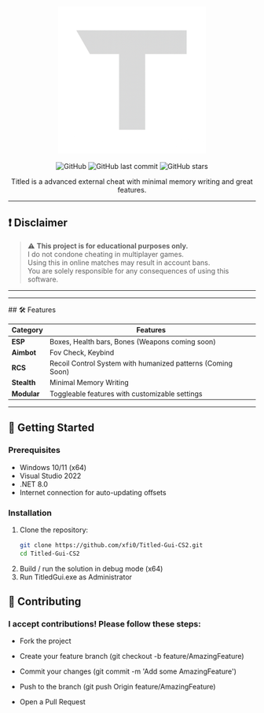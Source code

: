 <p align="center">
  <img src="https://github.com/xfi0/Titled-Gui-CS2/blob/master/Resources/MenuLogo.png?raw=true" alt="CS2 Cheat Logo" width="300">
</p>
<div align="center">
  
  ![GitHub](https://img.shields.io/github/license/xfi0/Titled-Gui-CS2?style=flat-square)
  ![GitHub last commit](https://img.shields.io/github/last-commit/xfi0/Titled-Gui-CS2?style=flat-square)
  ![GitHub stars](https://img.shields.io/github/stars/xfi0/Titled-Gui-CS2?style=flat-square)

</div>

<p align="center">Titled is a advanced external cheat with minimal memory writing and great features.</p>

<hr></hr>

## ❗ Disclaimer

> ⚠️ **This project is for educational purposes only.**  
> I do not condone cheating in multiplayer games.  
> Using this in online matches may result in account bans.  
> You are solely responsible for any consequences of using this software.

---
<hr></hr>
## 🛠 Features

| Category       | Features                                                                 |
|----------------|--------------------------------------------------------------------------|
| **ESP**        | Boxes, Health bars, Bones (Weapons coming soon)                          |
| **Aimbot**     | Fov Check, Keybind                                                       |
| **RCS**        | Recoil Control System with humanized patterns (Coming Soon)              |
| **Stealth**    | Minimal Memory Writing                                                   |
| **Modular**    | Toggleable features with customizable settings                           |

---

## 🚀 Getting Started

### Prerequisites

- Windows 10/11 (x64)
- Visual Studio 2022
- .NET 8.0
- Internet connection for auto-updating offsets

### Installation

1. Clone the repository:
   ```bash
   git clone https://github.com/xfi0/Titled-Gui-CS2.git
   cd Titled-Gui-CS2
   ```
  2. Build / run the solution in debug mode (x64) 
  3. Run TitledGui.exe as Administrator

## 🤝 Contributing
### I accept contributions! Please follow these steps:

- Fork the project

- Create your feature branch (git checkout -b feature/AmazingFeature)

- Commit your changes (git commit -m 'Add some AmazingFeature')

- Push to the branch (git push Origin feature/AmazingFeature)

- Open a Pull Request
